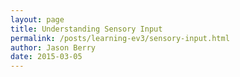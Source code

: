 ```yaml
---
layout: page
title: Understanding Sensory Input
permalink: /posts/learning-ev3/sensory-input.html
author: Jason Berry
date: 2015-03-05
---
```

